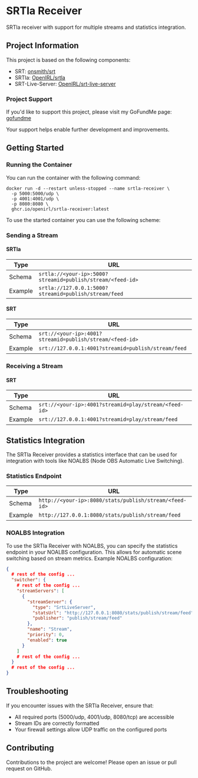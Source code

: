 # SRTla Receiver

SRTla receiver with support for multiple streams and statistics integration.

## Project Information

This project is based on the following components:
- SRT: [onsmith/srt](https://github.com/onsmith/srt)
- SRTla: [OpenIRL/srtla](https://github.com/OpenIRL/srtla)
- SRT-Live-Server: [OpenIRL/srt-live-server](https://github.com/OpenIRL/srt-live-server)

### Project Support

If you'd like to support this project, please visit my GoFundMe page: [gofundme](https://gofund.me/07644414)

Your support helps enable further development and improvements.

## Getting Started

### Running the Container

You can run the container with the following command:

```shell
docker run -d --restart unless-stopped --name srtla-receiver \
  -p 5000:5000/udp \
  -p 4001:4001/udp \
  -p 8080:8080 \
  ghcr.io/openirl/srtla-receiver:latest
```

To use the started container you can use the following scheme:

### Sending a Stream
#### SRTla

| Type | URL |
|------|-----|
| Schema | `srtla://<your-ip>:5000?streamid=publish/stream/<feed-id>` |
| Example | `srtla://127.0.0.1:5000?streamid=publish/stream/feed` |

#### SRT

| Type | URL |
|------|-----|
| Schema | `srt://<your-ip>:4001?streamid=publish/stream/<feed-id>` |
| Example | `srt://127.0.0.1:4001?streamid=publish/stream/feed` |

### Receiving a Stream

#### SRT

| Type | URL |
|------|-----|
| Schema | `srt://<your-ip>:4001?streamid=play/stream/<feed-id>` |
| Example | `srt://127.0.0.1:4001?streamid=play/stream/feed` |

## Statistics Integration

The SRTla Receiver provides a statistics interface that can be used for integration with tools like NOALBS (Node OBS Automatic Live Switching).

### Statistics Endpoint

| Type | URL |
|------|-----|
| Schema | `http://<your-ip>:8080/stats/publish/stream/<feed-id>` |
| Example | `http://127.0.0.1:8080/stats/publish/stream/feed` |

### NOALBS Integration

To use the SRTla Receiver with NOALBS, you can specify the statistics endpoint in your NOALBS configuration. This allows for automatic scene switching based on stream metrics.
Example NOALBS configuration:

```json
{
  # rest of the config ...
  "switcher": {
    # rest of the config ...
    "streamServers": [
      {
        "streamServer": {
          "type": "SrtLiveServer",
          "statsUrl": "http://127.0.0.1:8080/stats/publish/stream/feed",
          "publisher": "publish/stream/feed"
        },
        "name": "Stream",
        "priority": 0,
        "enabled": true
      }
    ]
    # rest of the config ...
  }
  # rest of the config ...
}
```

## Troubleshooting

If you encounter issues with the SRTla Receiver, ensure that:
- All required ports (5000/udp, 4001/udp, 8080/tcp) are accessible
- Stream IDs are correctly formatted
- Your firewall settings allow UDP traffic on the configured ports

## Contributing

Contributions to the project are welcome! Please open an issue or pull request on GitHub.
